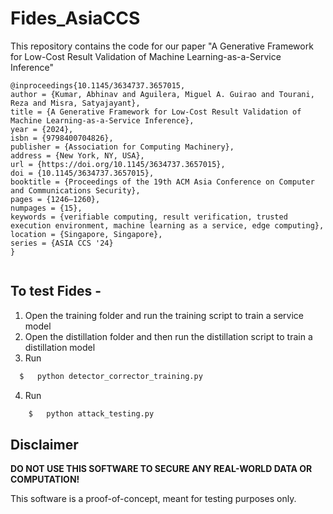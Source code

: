 # Fides_AsiaCCS
This repository contains the code for our paper "A Generative Framework for Low-Cost Result Validation of Machine Learning-as-a-Service Inference"

```
@inproceedings{10.1145/3634737.3657015,
author = {Kumar, Abhinav and Aguilera, Miguel A. Guirao and Tourani, Reza and Misra, Satyajayant},
title = {A Generative Framework for Low-Cost Result Validation of Machine Learning-as-a-Service Inference},
year = {2024},
isbn = {9798400704826},
publisher = {Association for Computing Machinery},
address = {New York, NY, USA},
url = {https://doi.org/10.1145/3634737.3657015},
doi = {10.1145/3634737.3657015},
booktitle = {Proceedings of the 19th ACM Asia Conference on Computer and Communications Security},
pages = {1246–1260},
numpages = {15},
keywords = {verifiable computing, result verification, trusted execution environment, machine learning as a service, edge computing},
location = {Singapore, Singapore},
series = {ASIA CCS '24}
}


```
## To test Fides -

1) Open the training folder and run the training script to train a service model
2) Open the distillation folder and then run the distillation script to train a distillation model
3) Run
  ```bash
	$   python detector_corrector_training.py
```

4) Run
```bash
	$   python attack_testing.py
```


## Disclaimer

**DO NOT USE THIS SOFTWARE TO SECURE ANY 
REAL-WORLD DATA OR COMPUTATION!**

This software is a proof-of-concept, meant for 
testing purposes only.
